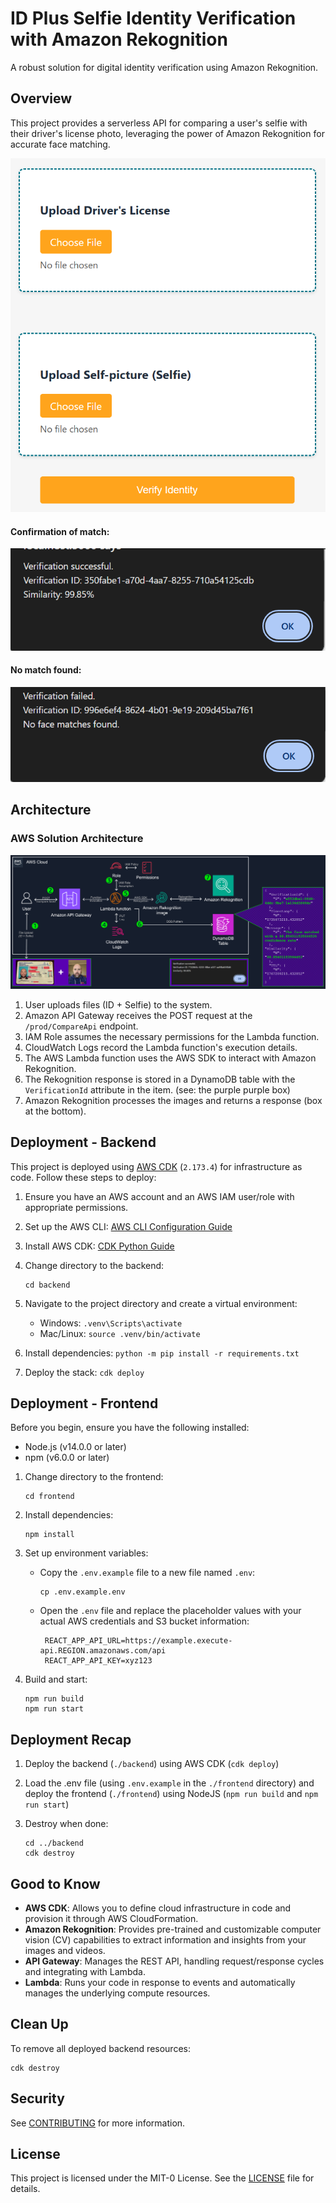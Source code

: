 # ID Plus Selfie Identity Verification with Amazon Rekognition

A robust solution for digital identity verification using Amazon Rekognition.

## Overview

This project provides a serverless API for comparing a user's selfie with their driver's license photo, leveraging the power of Amazon Rekognition for accurate face matching.

![Frontend](./backend/docs/front_end.png)

#### Confirmation of match:
![Confirm](./backend/docs/confirm_yes.png)

#### No match found:
![Fail](./backend/docs/fail_confirmation.png)

## Architecture

### AWS Solution Architecture
![Visual AWS Architecture](./backend/docs/diagram.png)
1. User uploads files (ID + Selfie) to the system.
2. Amazon API Gateway receives the POST request at the `/prod/CompareApi` endpoint.
3. IAM Role assumes the necessary permissions for the Lambda function.
4. CloudWatch Logs record the Lambda function's execution details.
5. The AWS Lambda function uses the AWS SDK to interact with Amazon Rekognition.
6. The Rekognition response is stored in a DynamoDB table with the `VerificationId` attribute in the item. (see: the purple purple box)
7. Amazon Rekognition processes the images and returns a response (box at the bottom).

## Deployment - Backend

This project is deployed using [AWS CDK](https://github.com/aws/aws-cdk) (`2.173.4`) for infrastructure as code. Follow these steps to deploy:

1. Ensure you have an AWS account and an AWS IAM user/role with appropriate permissions.

2. Set up the AWS CLI: [AWS CLI Configuration Guide](https://docs.aws.amazon.com/cli/latest/userguide/cli-chap-configure.html)

3. Install AWS CDK: [CDK Python Guide](https://docs.aws.amazon.com/cdk/v2/guide/work-with-cdk-python.html)

4. Change directory to the backend:
   ```
   cd backend
   ```

4. Navigate to the project directory and create a virtual environment:
   - Windows: `.venv\Scripts\activate`
   - Mac/Linux: `source .venv/bin/activate`

5. Install dependencies: `python -m pip install -r requirements.txt`

6. Deploy the stack: `cdk deploy`

## Deployment - Frontend

Before you begin, ensure you have the following installed:
- Node.js (v14.0.0 or later)
- npm (v6.0.0 or later)

1. Change directory to the frontend:
   ```
   cd frontend
   ```

2. Install dependencies:
   ```
   npm install
   ```

3. Set up environment variables:
   - Copy the `.env.example` file to a new file named `.env`:
     ```
     cp .env.example.env
     ```
   - Open the `.env` file and replace the placeholder values with your actual AWS credentials and S3 bucket information:
     ```
      REACT_APP_API_URL=https://example.execute-api.REGION.amazonaws.com/api
      REACT_APP_API_KEY=xyz123

4. Build and start:
   ```
   npm run build
   npm run start
   ``` 

## Deployment Recap

1. Deploy the backend (`./backend`) using AWS CDK (`cdk deploy`)

2. Load the .env file (using `.env.example` in the `./frontend` directory) and deploy the frontend (`./frontend`) using NodeJS (`npm run build` and `npm run start`)

3. Destroy when done:

   ```
   cd ../backend
   cdk destroy
   ```

## Good to Know

- **AWS CDK**: Allows you to define cloud infrastructure in code and provision it through AWS CloudFormation.
- **Amazon Rekognition**: Provides pre-trained and customizable computer vision (CV) capabilities to extract information and insights from your images and videos.
- **API Gateway**: Manages the REST API, handling request/response cycles and integrating with Lambda.
- **Lambda**: Runs your code in response to events and automatically manages the underlying compute resources.

## Clean Up

To remove all deployed backend resources:

```
cdk destroy
```

## Security

See [CONTRIBUTING](CONTRIBUTING.md#security-issue-notifications) for more information.

## License

This project is licensed under the MIT-0 License. See the [LICENSE](LICENSE) file for details.